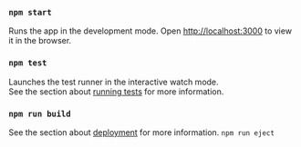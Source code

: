 ### `npm start`
Runs the app in the development mode.
Open [http://localhost:3000](http://localhost:3000) to view it in the browser.
### `npm test`
Launches the test runner in the interactive watch mode.<br />
See the section about [running tests](https://facebook.github.io/create-react-app/docs/running-tests) for more information.
### `npm run build`
See the section about [deployment](https://facebook.github.io/create-react-app/docs/deployment) for more information.
`npm run eject`

